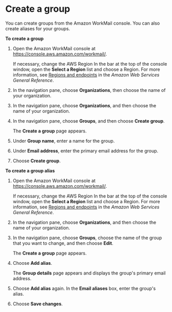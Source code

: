 # Create a group<a name="add_new_group"></a>

You can create groups from the Amazon WorkMail console\. You can also create aliases for your groups\.

**To create a group**

1. Open the Amazon WorkMail console at [https://console\.aws\.amazon\.com/workmail/](https://console.aws.amazon.com/workmail/)\.

   If necessary, change the AWS Region In the bar at the top of the console window, open the **Select a Region** list and choose a Region\. For more information, see [Regions and endpoints](https://docs.aws.amazon.com/general/latest/gr/rande.html) in the *Amazon Web Services General Reference*\.

1. In the navigation pane, choose **Organizations**, then choose the name of your organization\.

1. In the navigation pane, choose **Organizations**, and then choose the name of your organization\.

1. In the navigation pane, choose **Groups**, and then choose **Create group**\.

   The **Create a group** page appears\.

1. Under **Group name**, enter a name for the group\.

1. Under **Email address**, enter the primary email address for the group\. 

1. Choose **Create group**\.

**To create a group alias**

1. Open the Amazon WorkMail console at [https://console\.aws\.amazon\.com/workmail/](https://console.aws.amazon.com/workmail/)\.

   If necessary, change the AWS Region In the bar at the top of the console window, open the **Select a Region** list and choose a Region\. For more information, see [Regions and endpoints](https://docs.aws.amazon.com/general/latest/gr/rande.html) in the *Amazon Web Services General Reference*\.

1. In the navigation pane, choose **Organizations**, and then choose the name of your organization\.

1. In the navigation pane, choose **Groups**, choose the name of the group that you want to change, and then choose **Edit**\.

   The **Create a group** page appears\.

1. Choose **Add alias**\.

   The **Group details** page appears and displays the group's primary email address\.

1. Choose **Add alias** again\. In the **Email aliases** box, enter the group's alias\. 

1. Choose **Save changes**\. 